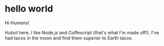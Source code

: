 hello world
===========

Hi Humans!

Hubot here, I like Node.js and Coffescript (that's what I'm made off!).
I've had tacos in the moon and find them superior to Earth tacos.

